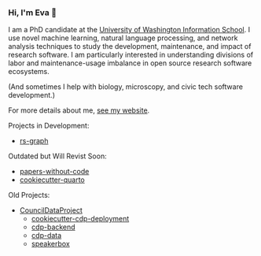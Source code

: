 ### Hi, I'm Eva 👋

I am a PhD candidate at the [University of Washington Information School](https://ischool.uw.edu/). I use novel machine learning, natural language processing, and network analysis techniques to study the development, maintenance, and impact of research software. I am particularly interested in understanding divisions of labor and maintenance-usage imbalance in open source research software ecosystems.

(And sometimes I help with biology, microscopy, and civic tech software development.)

For more details about me, [see my website](https://evamaxfield.github.io).

Projects in Development:
* [rs-graph](https://github.com/evamaxfield/rs-graph)

Outdated but Will Revist Soon:
* [papers-without-code](https://github.com/evamaxfield/papers-without-code)
* [cookiecutter-quarto](https://github.com/evamaxfield/cookiecutter-quarto)

Old Projects:
* [CouncilDataProject](https://github.com/CouncilDataProject)
  * [cookiecutter-cdp-deployment](https://github.com/CouncilDataProject/cookiecutter-cdp-deployment)
  * [cdp-backend](https://github.com/CouncilDataProject/cdp-backend)
  * [cdp-data](https://github.com/CouncilDataProject/cdp-data)
  * [speakerbox](https://github.com/CouncilDataProject/speakerbox)

